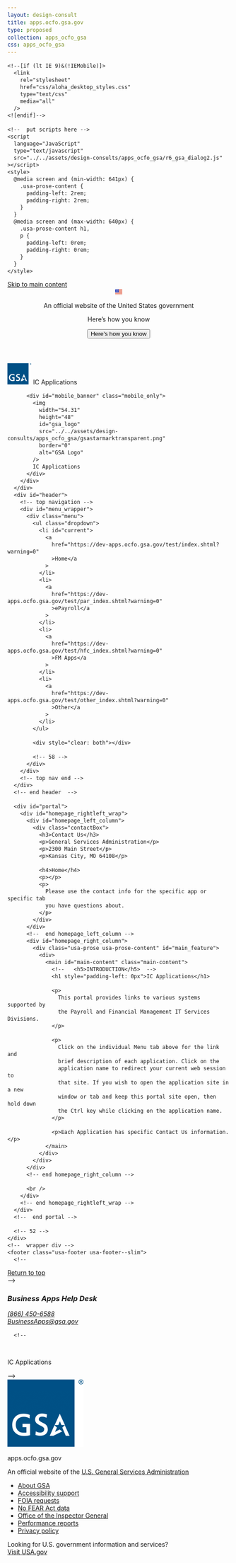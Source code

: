 ```yaml
---
layout: design-consult
title: apps.ocfo.gsa.gov
type: proposed
collection: apps_ocfo_gsa
css: apps_ocfo_gsa
---
```

<!-- markdownlint-disable MD033 -->
<!--<!DOCTYPE html>
 saved from url=(0045)https://dev-apps.ocfo.gsa.gov/test/?warning=0 -->
<html class="">
  <head>
    <title>IC Applications</title>
    <meta http-equiv="Content-Type" content="text/html; charset=UTF-8" />
    <meta http-equiv="X-UA-Compatible" content="IE=edge,chrome=1" />
    <meta
      name="keywords"
      content="GSA, General Service Administration, payroll, vendor payment, leave transfer, FEDPAY"
    />
    <meta name="description" content="Provides links to various systems supported
    by the Payroll and Financial Management IT Services Divisions including
    ePayroll, FEDPAY, Vendor Payment Portal, and the Voluntary Leave Transfer
    Program." />
    <meta name="viewport" content="width=device-width" />
    <meta
      name="google-site-verification"
      content="DP9wUZj5bsrKfUDPgFVudlP2YTlL-s5D3dItygqv_74"
    />
    <!-- We participate in the US government's analytics program. See the data at analytics.usa.gov. -->
    <script
      async
      type="text/javascript"
      src="https://dap.digitalgov.gov/Universal-Federated-Analytics-Min.js?agency=GSA"
      id="_fed_an_ua_tag"
    ></script>
    <!--<link
      rel="stylesheet"
      href="../../assets/design-consults/apps_ocfo_gsa/aloha_styles.css"
      type="text/css"
    />
    <link
      rel="stylesheet"
      href="../../assets/design-consults/apps_ocfo_gsa/aloha_desktop_styles.css"
      type="text/css"
      media="all and (min-width: 601px)"
    />-->
    <script src="../../assets/design-consults/apps_ocfo_gsa/uswds/js/uswds-init.min.js"></script>
    <link rel="stylesheet" href="../../assets/design-consults/apps_ocfo_gsa/uswds/css/uswds.min.css" />

    <!--[if (lt IE 9)&(!IEMobile)]>
      <link
        rel="stylesheet"
        href="css/aloha_desktop_styles.css"
        type="text/css"
        media="all"
      />
    <![endif]-->

    <!--  put scripts here -->
    <script
      language="JavaScript"
      type="text/javascript"
      src="../../assets/design-consults/apps_ocfo_gsa/r6_gsa_dialog2.js"
    ></script>
    <style>
      @media screen and (min-width: 641px) {
        .usa-prose-content {
          padding-left: 2rem;
          padding-right: 2rem;
        }
      }
      @media screen and (max-width: 640px) {
        .usa-prose-content h1,
        p {
          padding-left: 0rem;
          padding-right: 0rem;
        }
      }
    </style>
  </head>
  <body>
    <script src="../../assets/design-consults/apps_ocfo_gsa/uswds/js/uswds.min.js"></script>
    <a class="usa-skipnav" href="#main-content">Skip to main content</a>
    <section class="usa-banner" aria-label="Official government website">
      <div class="usa-accordion">
        <header class="usa-banner__header">
          <div class="usa-banner__inner">
            <div class="grid-col-auto">
              <img
                class="usa-banner__header-flag"
                src="../../assets/design-consults/apps_ocfo_gsa/uswds/img/us_flag_small.png"
                alt="U.S. flag"
              />
            </div>
            <div class="grid-col-fill tablet:grid-col-auto">
              <p class="usa-banner__header-text">
                An official website of the United States government
              </p>
              <p class="usa-banner__header-action" aria-hidden="true">
                Here’s how you know
              </p>
            </div>
            <button
              class="usa-accordion__button usa-banner__button"
              aria-expanded="false"
              aria-controls="gov-banner-default"
            >
              <span class="usa-banner__button-text">Here’s how you know</span>
            </button>
          </div>
        </header>
        <div
          class="usa-banner__content usa-accordion__content"
          id="gov-banner-default"
          hidden=""
        >
          <div class="grid-row grid-gap-lg">
            <div class="usa-banner__guidance tablet:grid-col-6">
              <img
                class="usa-banner__icon usa-media-block__img"
                src="../../assets/design-consults/apps_ocfo_gsa/uswds/img/icon-dot-gov.svg"
                role="img"
                alt=""
                aria-hidden="true"
              />
              <div class="usa-media-block__body">
                <p>
                  <strong> Official websites use .gov </strong>
                  <br />
                  A <strong>.gov</strong> website belongs to an official
                  government organization in the United States.
                </p>
              </div>
            </div>
            <div class="usa-banner__guidance tablet:grid-col-6">
              <img
                class="usa-banner__icon usa-media-block__img"
                src="../../assets/design-consults/apps_ocfo_gsa/uswds/img/icon-https.svg"
                role="img"
                alt=""
                aria-hidden="true"
              />
              <div class="usa-media-block__body">
                <p>
                  <strong> Secure .gov websites use HTTPS </strong>
                  <br />
                  A <strong>lock</strong> (
                  <span class="icon-lock"
                    ><svg
                      xmlns="http://www.w3.org/2000/svg"
                      width="52"
                      height="64"
                      viewBox="0 0 52 64"
                      class="usa-banner__lock-image"
                      role="img"
                      aria-labelledby="banner-lock-title-default banner-lock-description-default"
                      focusable="false"
                    >
                      <title id="banner-lock-title-default">Lock</title>
                      <desc id="banner-lock-description-default">
                        A locked padlock
                      </desc>
                      <path
                        fill="#000000"
                        fill-rule="evenodd"
                        d="M26 0c10.493 0 19 8.507 19 19v9h3a4 4 0 0 1 4 4v28a4 4 0 0 1-4 4H4a4 4 0 0 1-4-4V32a4 4 0 0 1 4-4h3v-9C7 8.507 15.507 0 26 0zm0 8c-5.979 0-10.843 4.77-10.996 10.712L15 19v9h22v-9c0-6.075-4.925-11-11-11z"
                      ></path>
                    </svg>
                  </span>
                  ) or <strong>https://</strong> means you’ve safely connected
                  to the .gov website. Share sensitive information only on
                  official, secure websites.
                </p>
              </div>
            </div>
          </div>
        </div>
      </div>
    </section>
    <div class="grid-container">
      <div class="grid-row">
        <div class="padding-top-2">
          <span id="desktop_banner" class="desktop_only"
            ><img
              width="54.31"
              height="48"
              id="gsa_logo"
              src="../../assets/design-consults/apps_ocfo_gsa/gsastarmarktransparent.png"
              border="0"
              alt="GSA Logo"
            />
            IC Applications</span
          >

          <div id="mobile_banner" class="mobile_only">
            <img
              width="54.31"
              height="48"
              id="gsa_logo"
              src="../../assets/design-consults/apps_ocfo_gsa/gsastarmarktransparent.png"
              border="0"
              alt="GSA Logo"
            />
            IC Applications
          </div>
        </div>
      </div>
      <div id="header">
        <!-- top navigation -->
        <div id="menu_wrapper">
          <div class="menu">
            <ul class="dropdown">
              <li id="current">
                <a
                  href="https://dev-apps.ocfo.gsa.gov/test/index.shtml?warning=0"
                  >Home</a
                >
              </li>
              <li>
                <a
                  href="https://dev-apps.ocfo.gsa.gov/test/par_index.shtml?warning=0"
                  >ePayroll</a
                >
              </li>
              <li>
                <a
                  href="https://dev-apps.ocfo.gsa.gov/test/hfc_index.shtml?warning=0"
                  >FM Apps</a
                >
              </li>
              <li>
                <a
                  href="https://dev-apps.ocfo.gsa.gov/test/other_index.shtml?warning=0"
                  >Other</a
                >
              </li>
            </ul>

            <div style="clear: both"></div>

            <!-- 58 -->
          </div>
        </div>
        <!-- top nav end -->
      </div>
      <!-- end header  -->

      <div id="portal">
        <div id="homepage_rightleft_wrap">
          <div id="homepage_left_column">
            <div class="contactBox">
              <h3>Contact Us</h3>
              <p>General Services Administration</p>
              <p>2300 Main Street</p>
              <p>Kansas City, MO 64108</p>

              <h4>Home</h4>
              <p></p>
              <p>
                Please use the contact info for the specific app or specific tab
                you have questions about.
              </p>
            </div>
          </div>
          <!--  end homepage_left_column -->
          <div id="homepage_right_column">
            <div class="usa-prose usa-prose-content" id="main_feature">
              <div>
                <main id="main-content" class="main-content">
                  <!--   <h5>INTRODUCTION</h5>  -->
                  <h1 style="padding-left: 0px">IC Applications</h1>

                  <p>
                    This portal provides links to various systems supported by
                    the Payroll and Financial Management IT Services Divisions.
                  </p>

                  <p>
                    Click on the individual Menu tab above for the link and
                    brief description of each application. Click on the
                    application name to redirect your current web session to
                    that site. If you wish to open the application site in a new
                    window or tab and keep this portal site open, then hold down
                    the Ctrl key while clicking on the application name.
                  </p>

                  <p>Each Application has specific Contact Us information.</p>
                </main>
              </div>
            </div>
          </div>
          <!-- end homepage_right_column -->

          <br />
        </div>
        <!-- end homepage_rightleft_wrap -->
      </div>
      <!--  end portal -->

      <!-- 52 -->
    </div>
    <!--  wrapper div -->
    <footer class="usa-footer usa-footer--slim">
      <!--
<div class="grid-container usa-footer__return-to-top">
  <a href="#">Return to top</a>
</div>
-->
      <div class="usa-footer__primary-section">
        <div class="usa-footer__primary-container grid-row">
          <address class="usa-footer__address">
            <div class="grid-row grid-gap">
              <div class="grid-col-12">
                <div class="usa-footer__contact-info">
                  <h3 class="usa-footer__contact-heading">
                    Business Apps Help Desk
                  </h3>
                </div>
              </div>
              <div class="grid-col-auto">
                <div class="usa-footer__contact-info">
                  <a href="tel:1-866-450-6588"> (866) 450-6588 </a>
                </div>
              </div>
              <div class="grid-col-auto">
                <div class="usa-footer__contact-info">
                  <a href="mailto:BusinessApps@gsa.gov">
                    BusinessApps@gsa.gov
                  </a>
                </div>
              </div>
            </div>
          </address>
        </div>
      </div>

      <!--
<div class="usa-footer__secondary-section">
  <div class="grid-container">
    <div class="usa-footer__logo grid-row grid-gap-2">
      <div class="grid-col-auto">
        <img
          class="usa-footer__logo-img"
          src="assets/uswds-2.13.1/img/logo-img.png"
          alt=""
        />
      </div>
      <div class="grid-col-auto">
        <p class="usa-footer__logo-heading">IC Applications</p>
      </div>
    </div>
  </div>
</div>
-->
    </footer>
    <div class="usa-identifier">
      <section
        class="usa-identifier__section usa-identifier__section--masthead"
        aria-label="Agency identifier"
      >
        <div class="usa-identifier__container">
          <div class="usa-identifier__logos">
            <a href="https://www.gsa.gov/" class="usa-identifier__logo">
              <img
                class="usa-identifier__logo-img"
                src="../../assets/design-consults/apps_ocfo_gsa/gsastarmarktransparent.png"
                alt="U.S. General Services Administration Logo"
                role="img"
              />
            </a>
          </div>
          <div class="usa-identifier__identity" aria-label="Agency description">
            <p class="usa-identifier__identity-domain">apps.ocfo.gsa.gov</p>
            <p class="usa-identifier__identity-disclaimer">
              An official website of the
              <a href="https://www.gsa.gov/"
                >U.S. General Services Administration</a
              >
            </p>
          </div>
        </div>
      </section>
      <nav
        class="usa-identifier__section usa-identifier__section--required-links"
        aria-label="Important links,"
      >
        <div class="usa-identifier__container">
          <ul class="usa-identifier__required-links-list">
            <li class="usa-identifier__required-links-item">
              <a
                href="https://www.gsa.gov/about-us"
                class="usa-identifier__required-link usa-link"
                >About GSA</a
              >
            </li>
            <li class="usa-identifier__required-links-item">
              <a
                href="https://www.gsa.gov/website-information/accessibility-aids"
                class="usa-identifier__required-link usa-link"
                >Accessibility support</a
              >
            </li>
            <li class="usa-identifier__required-links-item">
              <a
                href="https://www.gsa.gov/reference/freedom-of-information-act-foia"
                class="usa-identifier__required-link usa-link"
                >FOIA requests</a
              >
            </li>
            <li class="usa-identifier__required-links-item">
              <a
                href="https://www.gsa.gov/reference/civil-rights-programs/notification-and-federal-employee-antidiscrimination-and-retaliation-act-of-2002"
                class="usa-identifier__required-link usa-link"
                >No FEAR Act data</a
              >
            </li>
            <li class="usa-identifier__required-links-item">
              <a
                href="https://www.gsaig.gov/"
                class="usa-identifier__required-link usa-link"
                >Office of the Inspector General</a
              >
            </li>
            <li class="usa-identifier__required-links-item">
              <a
                href="https://www.gsa.gov/reference/reports/budget-performance"
                class="usa-identifier__required-link usa-link"
                >Performance reports</a
              >
            </li>
            <li class="usa-identifier__required-links-item">
              <a
                href="https://www.gsa.gov/website-information/website-policies#privacy"
                class="usa-identifier__required-link usa-link"
                >Privacy policy</a
              >
            </li>
          </ul>
        </div>
      </nav>
      <section
        class="usa-identifier__section usa-identifier__section--usagov"
        aria-label="U.S. government information and services,"
      >
        <div class="usa-identifier__container">
          <div class="usa-identifier__usagov-description">
            Looking for U.S. government information and services?
          </div>
          <a href="https://www.usa.gov/" class="usa-link">Visit USA.gov</a>
        </div>
      </section>
    </div>
  </body>
</html>
